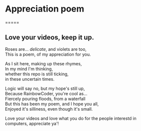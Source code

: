 # Appreciation poem

=====

## Love your videos, keep it up.

Roses are... _delicate_, and violets are too,  
This is a poem, of my appreciation for you.

As I sit here, making up these rhymes,  
In my mind I'm thinking,  
whether this repo is still ticking,  
in these uncertain times.

Logic will say no, but my hope's still up,  
Because RainbowCoder, you're cool as...  
Fiercely pouring floods, from a waterfall  
But this has been my poem, and I hope you all,  
Enjoyed it's silliness, even though it's small.

Love your videos and love what you do for the people interestd in computers, appreciate ya'!
